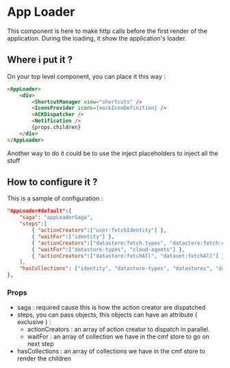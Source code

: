 # App Loader

This component is here to make http calls before the first render of the application. During the loading, it show the application's loader.

## Where i put it ?

On your top level component, you can place it this way :

```html
<AppLoader>
    <div>
        <ShortcutManager view="shortcuts" />
        <IconsProvider icons={mockIconDefinition} />
        <ACKDispatcher />
        <Notification />
        {props.children}
    </div>
</AppLoader>
```

Another way to do it could be to use the inject placeholders to inject all the stuff

## How to configure it ?

This is a sample of configuration :

```json
"AppLoader#default":{
    "saga": "appLoaderSaga",
    "steps":[
        { "actionCreators":["user:fetchIdentity"] },
        { "waitFor":["identity"] },
        { "actionCreators":["datastore:fetch.types", "datastore:fetch:cloudAgents"]}
        { "waitFor":["datastore-types", "cloud-agents"] },
        { "actionCreators":["datastore:fetchAll", "dataset:fetchAll"] }
    ],
    "hasCollections": ["identity", "datastore-types", "datastores", "datasets"]
},
```

### Props

* saga : required cause this is how the action creator are dispatched
* steps, you can pass objects, this objects can have an attribute ( exclusive ) :
  * actionCreators : an array of action creator to dispatch in parallel.
  * waitFor : an array of collection we have in the cmf store to go on next step
* hasCollections : an array of collections we have in the cmf store to render the children
